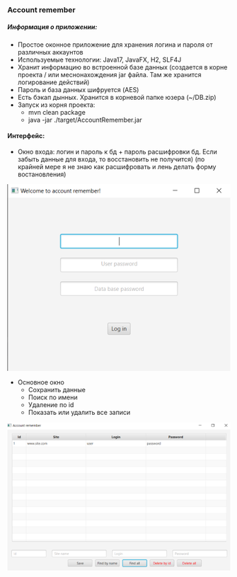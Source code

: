 ### Account remember

##### Информация о приложении:

- Простое оконное приложение для хранения логина и пароля от различных аккаунтов
- Используемые технологии: Java17, JavaFX, H2, SLF4J
- Хранит информацию во встроенной базе данных
  (создается в корне проекта / или меснонахождения jar файла. Там же хранится логирование действий)
- Пароль и база данных шифруется (AES)
- Есть бэкап дынных. Хранится в корневой папке юзера (~/DB.zip)
- Запуск из корня проекта:
    - mvn clean package
    - java -jar ./target/AccountRemember.jar

#### Интерфейс:

- Окно входа: логин и пароль к бд + пароль расшифровки бд. Если забыть данные для входа, то восстановить не получится)
  (по крайней мере я не знаю как расшифровать и лень делать форму востановления)

![login window](src/main/resources/img/login.png)

- Основное окно
    - Сохранить данные
    - Поиск по имени
    - Удаление по id
    - Показать или удалить все записи

![main window](src/main/resources/img/find.png)